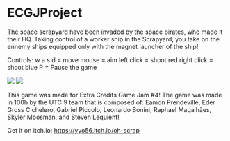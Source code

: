 # ECGJProject

The space scrapyard have been invaded by the space pirates, who made it their HQ. Taking control of a worker ship in the Scrapyard, you take on the ennemy ships equipped only with the magnet launcher of the ship!

Controls:
w a s d = move
mouse = aim
left click = shoot red
right click = shoot blue
P = Pause the game

![](https://img.itch.zone/aW1hZ2UvNDMyNDU3LzIxNjgwODUuZ2lm/original/w%2F3Vm%2B.gif)
![](https://img.itch.zone/aW1hZ2UvNDMyNDU3LzIxNjgwNjAucG5n/original/Xnir%2B0.png)

This game was made for Extra Credits Game Jam #4! The game was made in 100h by the UTC 9 team that is composed of:
Eamon Prendeville, Eder Gross Cichelero, Gabriel Piccolo, Leonardo Bonini, Raphael Magalhães, Skyler Moosman, and Steven Lequient!

Get it on itch.io: https://yyo56.itch.io/oh-scrap
